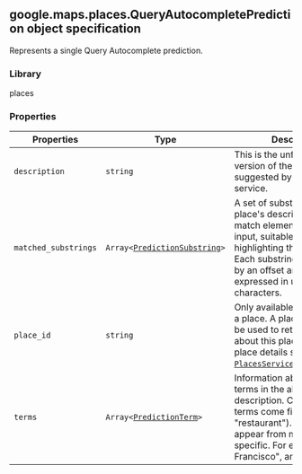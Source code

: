 <h2 id="QueryAutocompletePrediction">
google.maps.places.QueryAutocompletePrediction
object specification
</h2><p>Represents a single Query Autocomplete prediction.</p><h3 id="devsite_header_305">Library</h3><p>places</p><h3 id="devsite_header_306">Properties</h3><table summary="interface QueryAutocompletePrediction - Properties" width="100%">
<thead>
<tr><th>Properties</th>
<th>Type</th>
<th>Description</th>
</tr></thead>
<tbody>
<tr>
<td><code>description</code></td>
<td><code>string</code></td>
<td>This is the unformatted version of the query suggested by the Places service.</td>
</tr>
<tr>
<td><code>matched_substrings</code></td>
<td><code>Array&lt;<a href="https://github.com/amenadiel/google-maps-documentation/blob/master/docs/google.maps.places.PredictionSubstring.md">PredictionSubstring</a>&gt;</code></td>
<td>A set of substrings in the place's description that match elements in the user's input, suitable for use in highlighting those substrings. Each substring is identified by an offset and a length, expressed in unicode characters.</td>
</tr>
<tr>
<td><code>place_id</code></td>
<td><code>string</code></td>
<td>Only available if prediction is a place. A place ID that can be used to retrieve details about this place using the place details service (see <code><a href="https://github.com/amenadiel/google-maps-documentation/blob/master/docs/google.maps.places.PlacesService.md"> PlacesService</a>.getDetails()</code>).</td>
</tr>
<tr>
<td><code>terms</code></td>
<td><code>Array&lt;<a href="https://github.com/amenadiel/google-maps-documentation/blob/master/docs/google.maps.places.PredictionTerm.md">PredictionTerm</a>&gt;</code></td>
<td>Information about individual terms in the above description. Categorical terms come first (e.g., "restaurant"). Address terms appear from most to least specific. For example, "San Francisco", and "CA".</td>
</tr>
</tbody>
</table>